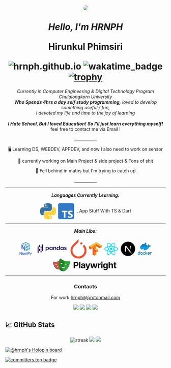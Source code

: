 <h1 align="center">

  <a href="url"><img src="https://avatars.githubusercontent.com/u/51855316?v=4" height="auto" width="200" style="border-radius:50%"></a>

  <b><i>Hello, I'm HRNPH</i></b>
  <p>Hirunkul Phimsiri</p>
  <img src="https://komarev.com/ghpvc/?username=hrnph&label=Views&color=yellow&style=for-the-badge" alt="hrnph.github.io" />
  <img src="https://img.shields.io/endpoint?url=https://wakatime.cedt.community/api/compat/shields/v1/hrnph/interval:30_days&label=last 30d" alt="wakatime_badge" />
  <a href="https://github.com/ryo-ma/github-profile-trophy">
    <img src="https://github-profile-trophy.vercel.app/?username=hrnph&row=1" alt="trophy">
  </a>
</h1>
<p align="center">
  <em>
    Currently in Computer Engineering & Digital Technology Program Chulalongkorn University<br>
    <b>Who Spends 4hrs a day self study programming,</b>
    loved to develop something useful / fun,
    <br>I devoted my life and time to the joy of learning</br>
    <br><b>I Hate School, But I loved Education!</b>
        <b>So I'll just learn everything myself!</b>    
    </br>
  </em>
  feel free to contact me via Email
  !
</p>

<p align="center">___________</p>
<div align="center">
  
🖥️ Learning DS, WEBDEV, APPDEV, and now I also need to work on sensor
  
🔭 currently working on Main Project & side project & Tons of shit
  
🌱 Fell behind in maths but I'm trying to catch up
  
</div>

<p align="center">___________</p>

<hr></hr>
<p align="center">
  <i><b>Languages Currently Learning:</b></i>
  <br><br>
  <img align="center" src="contents/languages/python.png" width="50px" />&nbsp;
  <img align="center" src="contents/languages/typescript.png" width="50px" />&nbsp;
  , App Stuff With TS & Dart
<!--   <img align="center" src="contents/languages/nodejs.svg" width="50px" />&nbsp;
  <img align="center" src="contents/languages/html.png" width="50px" />&nbsp;
  <img align="center" src="contents/languages/css.png" width="50px" />&nbsp;
  <img align="center" src="contents/languages/js.png" width="50px" />&nbsp; -->
</p>

<hr></hr>

<p align="center">
  <i><b>Main Libs:</b></i>
  <br><br>
  <img align="center" src="contents/tools/numpy.png" width="50px" />&nbsp;
  <img align="center" src="contents/tools/pandas.png" width="100px" />&nbsp;
  <img align="center" src="contents/tools/pt.png" width="50px" />&nbsp;
  <img align="center" src="contents/tools/tensorflow.png" width="40px" />&nbsp;
  <img align="center" src="contents/tools/react.png" width="45px" />&nbsp;
  <img align="center" src="contents/tools/nextjs.png" width="45px" />&nbsp;
  <img align="center" src="contents/tools/docker.png" width="45px" />&nbsp;
  <img align="center" src="contents/tools/playwright.png" width="200px" />&nbsp;
</p>
<hr>

<h3 align="center">Contacts</h3>
<p align="center">For work <a href = "mailto: hrnph@protonmail.com">hrnph@protonmail.com</a></p>
<div align="center">

  [<img src="https://img.shields.io/badge/facebook-%231877F2.svg?&style=for-the-badge&logo=facebook&logoColor=white">](https://www.facebook.com/hrnph)
  [<img src="https://img.shields.io/badge/youtube-%23E4405F.svg?&style=for-the-badge&logo=youtube&logoColor=white">](https://www.youtube.com/channel/UCTCjINFxvBTkqD0ihWPTz8g)
  [<img src="https://img.shields.io/badge/twitter-%231DA1F2.svg?&style=for-the-badge&logo=twitter&logoColor=white">](https://github.com/HRNPH)
  [<img src="https://img.shields.io/badge/Website-%23000000.svg?&style=for-the-badge&logo=microsoft&logoColor=white">](https://hrnph.github.io/) 

</div>


## 📈 GitHub Stats

<div align="center">
  
  <img src="http://github-readme-streak-stats.herokuapp.com?user=HRNPH&theme=highcontrast" alt="streak"/>

  <img src="https://github-readme-stats.vercel.app/api?username=HRNPH&count_private=true&show_icons=true&theme=vision-friendly-dark">
  
  <img src="https://github-readme-stats.vercel.app/api/top-langs/?username=hrnph&layout=compact&hide=html,css&theme=vision-friendly-dark">
  
   
</div>

[![@hrnph's Holopin board](https://holopin.me/hrnph)](https://holopin.io/@hrnph)
  
[![committers.top badge](https://user-badge.committers.top/thailand_private/HRNPH.svg)](https://user-badge.committers.top/thailand_private/HRNPH)
